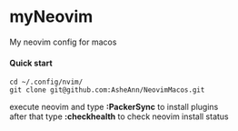 # myNeovim

My neovim config for macos

#### Quick start 

```shell 
cd ~/.config/nvim/
git clone git@github.com:AsheAnn/NeovimMacos.git
```


execute neovim and type **:PackerSync** to install plugins  
after that type **:checkhealth** to check neovim install status
